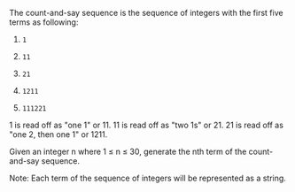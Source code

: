 The count-and-say sequence is the sequence of integers with the first five terms as following:

1.     1
2.     11
3.     21
4.     1211
5.     111221
1 is read off as "one 1" or 11.
11 is read off as "two 1s" or 21.
21 is read off as "one 2, then one 1" or 1211.

Given an integer n where 1 ≤ n ≤ 30, generate the nth term of the count-and-say sequence.

Note: Each term of the sequence of integers will be represented as a string.